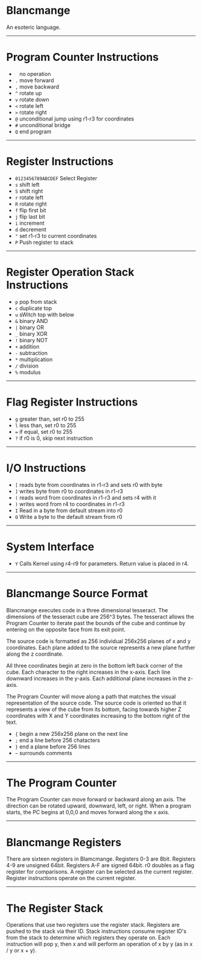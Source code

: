 Blancmange
===

An esoteric language.

---

# Program Counter Instructions

* ` `	no operation
* `.`	move forward
* `,`	move backward
* `^`	rotate up
* `v`	rotate down
* `<`	rotate left
* `>`	rotate right
* `@`	unconditional jump using r1-r3 for coordinates
* `#`	unconditional bridge
* `Q`	end program

---

# Register Instructions

* `0123456789ABCDEF` Select Register
* `s`	shift left
* `S`	shift right
* `r`	rotate left
* `R`	rotate right
* `f`	flip first bit
* `j`	flip last bit
* `i`	increment
* `d`	decrement
* `"`	set r1-r3 to current coordinates
* `P`	Push register to stack

---

# Register Operation Stack Instructions

* `p`	pop from stack
* `c`	duplicate top
* `u`	sWitch top with below
* `&`	binary AND
* `|`	binary OR
* `_`	binary XOR
* `!`	binary NOT
* `+`	addition
* `-`	subtraction
* `*`	multiplication
* `/`	division
* `%`	modulus

---

# Flag Register Instructions

* `g`	greater than, set r0 to 255
* `l`	less than, set r0 to 255
* `=`	if equal, set r0 to 255
* `?`	if r0 is 0, skip next instruction

---

# I/O Instructions

* `[`	reads byte from coordinates in r1-r3 and sets r0 with byte
* `]`	writes byte from r0 to coordinates in r1-r3
* `(`	reads word from coordinates in r1-r3 and sets r4 with it
* `)`	writes word from r4 to coordinates in r1-r3
* `I`	Read in a byte from default stream into r0
* `O`	Write a byte to the default stream from r0

---

# System Interface

* `Y`	Calls Kernel using r4-r9 for parameters. Return value is placed in r4.

---

# Blancmange Source Format

Blancmange executes code in a three dimensional tesseract.
The dimensions of the tesseract cube are 256^3 bytes.
The tesseract allows the Program Counter to iterate past the bounds of the cube and continue by entering on the opposite face from its exit point.

The source code is formatted as 256 individual 256x256 planes of x and y coordinates.
Each plane added to the source represents a new plane further along the z coordinate.

All three coordinates begin at zero in the bottom left back corner of the cube.
Each character to the right increases in the x-axis.
Each line downward increases in the y-axis.
Each additional plane increases in the z-axis.

The Program Counter will move along a path that matches the visual representation of the source code.
The source code is oriented so that it represents a view of the cube from its bottom, facing towards higher Z coordinates with X and Y coordinates increasing to the bottom right of the text.

* `{`	begin a new 256x256 plane on the next line
* `;`	end a line before 256 chatacters
* `}`	end a plane before 256 lines
* `~`	surrounds comments

---

# The Program Counter

The Program Counter can move forward or backward along an axis.
The direction can be rotated upward, downward, left, or right.
When a program starts, the PC begins at 0,0,0 and moves forward along the x axis.

---

# Blancmange Registers

There are sixteen registers in Blamcmange.
Registers 0-3 are 8bit.
Registers 4-9 are unsigned 64bit.
Registers A-F are signed 64bit.
r0 doubles as a flag register for comparisons.
A register can be selected as the current register.
Register instructions operate on the current register.

---

# The Register Stack

Operations that use two registers use the register stack.
Registers are pushed to the stack via their ID.
Stack instructions consume register ID's from the stack to determine which registers they operate on.
Each instruction will pop y, then x and will perform an operation of x by y (as in x / y or x + y).
